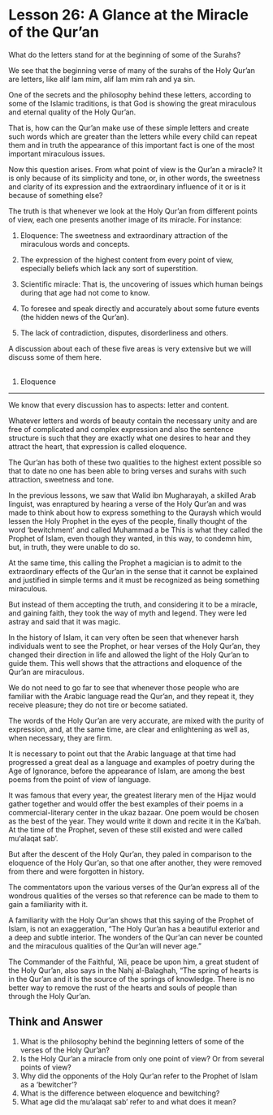 Lesson 26: A Glance at the Miracle of the Qur’an
================================================

What do the letters stand for at the beginning of some of the Surahs?

We see that the beginning verse of many of the surahs of the Holy Qur’an
are letters, like alif lam mim, alif lam mim rah and ya sin.

One of the secrets and the philosophy behind these letters, according to
some of the Islamic traditions, is that God is showing the great
miraculous and eternal quality of the Holy Qur’an.

That is, how can the Qur’an make use of these simple letters and create
such words which are greater than the letters while every child can
repeat them and in truth the appearance of this important fact is one of
the most important miraculous issues.

Now this question arises. From what point of view is the Qur’an a
miracle? It is only because of its simplicity and tone, or, in other
words, the sweetness and clarity of its expression and the extraordinary
influence of it or is it because of something else?

The truth is that whenever we look at the Holy Qur’an from different
points of view, each one presents another image of its miracle. For
instance:

1. Eloquence: The sweetness and extraordinary attraction of the
miraculous words and concepts.

2. The expression of the highest content from every point of view,
especially beliefs which lack any sort of superstition.

3. Scientific miracle: That is, the uncovering of issues which human
beings during that age had not come to know.

4. To foresee and speak directly and accurately about some future events
(the hidden news of the Qur’an).

5. The lack of contradiction, disputes, disorderliness and others.

A discussion about each of these five areas is very extensive but we
will discuss some of them here.  
  

1. Eloquence
------------

We know that every discussion has to aspects: letter and content.

Whatever letters and words of beauty contain the necessary unity and are
free of complicated and complex expression and also the sentence
structure is such that they are exactly what one desires to hear and
they attract the heart, that expression is called eloquence.

The Qur’an has both of these two qualities to the highest extent
possible so that to date no one has been able to bring verses and surahs
with such attraction, sweetness and tone.

In the previous lessons, we saw that Walid ibn Mugharayah, a skilled
Arab linguist, was enraptured by hearing a verse of the Holy Qur’an and
was made to think about how to express something to the Quraysh which
would lessen the Holy Prophet in the eyes of the people, finally thought
of the word ‘bewitchment’ and called Muhammad a be This is what they
called the Prophet of Islam, even though they wanted, in this way, to
condemn him, but, in truth, they were unable to do so.

At the same time, this calling the Prophet a magician is to admit to the
extraordinary effects of the Qur’an in the sense that it cannot be
explained and justified in simple terms and it must be recognized as
being something miraculous.

But instead of them accepting the truth, and considering it to be a
miracle, and gaining faith, they took the way of myth and legend. They
were led astray and said that it was magic.

In the history of Islam, it can very often be seen that whenever harsh
individuals went to see the Prophet, or hear verses of the Holy Qur’an,
they changed their direction in life and allowed the light of the Holy
Qur’an to guide them. This well shows that the attractions and eloquence
of the Qur’an are miraculous.

We do not need to go far to see that whenever those people who are
familiar with the Arabic language read the Qur’an, and they repeat it,
they receive pleasure; they do not tire or become satiated.

The words of the Holy Qur’an are very accurate, are mixed with the
purity of expression, and, at the same time, are clear and enlightening
as well as, when necessary, they are firm.

It is necessary to point out that the Arabic language at that time had
progressed a great deal as a language and examples of poetry during the
Age of Ignorance, before the appearance of Islam, are among the best
poems from the point of view of language.

It was famous that every year, the greatest literary men of the Hijaz
would gather together and would offer the best examples of their poems
in a commercial-literary center in the ukaz bazaar. One poem would be
chosen as the best of the year. They would write it down and recite it
in the Ka’bah. At the time of the Prophet, seven of these still existed
and were called mu‘alaqat sab’.

But after the descent of the Holy Qur’an, they paled in comparison to
the eloquence of the Holy Qur’an, so that one after another, they were
removed from there and were forgotten in history.

The commentators upon the various verses of the Qur’an express all of
the wondrous qualities of the verses so that reference can be made to
them to gain a familiarity with it.

A familiarity with the Holy Qur’an shows that this saying of the Prophet
of Islam, is not an exaggeration, “The Holy Qur’an has a beautiful
exterior and a deep and subtle interior. The wonders of the Qur’an can
never be counted and the miraculous qualities of the Qur’an will never
age.”

The Commander of the Faithful, ‘Ali, peace be upon him, a great student
of the Holy Qur’an, also says in the Nahj al-Balaghah, “The spring of
hearts is in the Qur’an and it is the source of the springs of
knowledge. There is no better way to remove the rust of the hearts and
souls of people than through the Holy Qur’an.

Think and Answer
----------------

1. What is the philosophy behind the beginning letters of some of the
verses of the Holy Qur’an?  
 2. Is the Holy Qur’an a miracle from only one point of view? Or from
several points of view?  
 3. Why did the opponents of the Holy Qur’an refer to the Prophet of
Islam as a ‘bewitcher’?  
 4. What is the difference between eloquence and bewitching?  
 5. What age did the mu’alaqat sab’ refer to and what does it mean?


